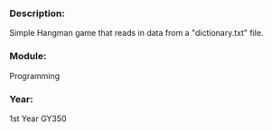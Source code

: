 ### Description: 
Simple Hangman game that reads in data from a "dictionary.txt" file.

### Module: 
Programming

### Year: 
1st Year GY350